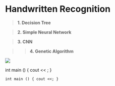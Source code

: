 # Handwritten Recognition 

> **1. Decision Tree**

> **2. Simple Neural Network**

> **3. CNN**

>> **4. Genetic Algorithm** 

![](https://img.shields.io/github/tag/pandao/editor.md.svg)
    
int main () {
cout << ;
}
    
`
    int main () {
    cout <<;
    }
`
